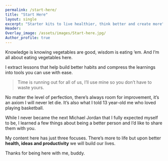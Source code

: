 ```yaml
---
permalink: /start-here/
title: "Start Here"
layout: single
excerpt: "Starter kits to live healthier, think better and create more"
Header:
Overlay_image: /assets/images/Start-here.jpg/
Author_profile: true
---
```


Knowledge is knowing vegetables are good, wisdom is eating ‘em. And I’m all about eating vegetables here. 

I extract lessons that help build better habits and compress the learnings into tools you can use with ease. 

> Time is running out for all of us, I’ll use mine so you don’t have to waste yours.

No matter the level of perfection, there’s always room for improvement, it’s an axiom I will never let die. It’s also what I told 13 year-old me who loved playing basketball. 

While I never became the next Michael Jordan that I fully expected myself to be, I learned a few things about being a better person and I’d like to share them with you.

My content here has just three focuses. There’s more to life but upon better **health, ideas and productivity** we will build our lives.  

Thanks for being here with me, buddy.